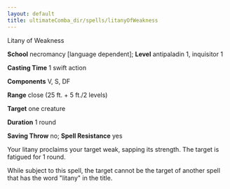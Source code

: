 ```yaml
---
layout: default
title: ultimateComba_dir/spells/litanyOfWeakness
---
```

Litany of Weakness

**School** necromancy [language dependent]; **Level** antipaladin 1, inquisitor 1

**Casting Time** 1 swift action

**Components** V, S, DF

**Range** close (25 ft. + 5 ft./2 levels)

**Target** one creature

**Duration** 1 round

**Saving Throw** no; **Spell Resistance** yes

Your litany proclaims your target weak, sapping its strength. The target is fatigued for 1 round.

While subject to this spell, the target cannot be the target of another spell that has the word "litany" in the title.


